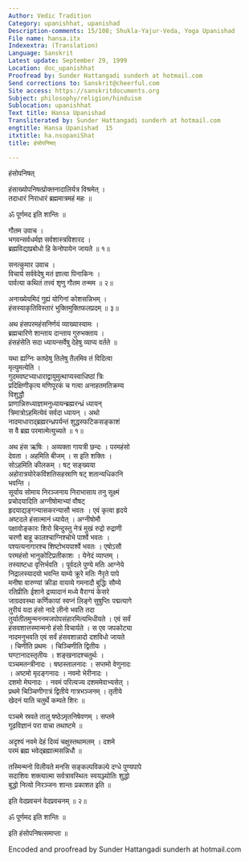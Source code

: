 ```yaml
---
Author: Vedic Tradition
Category: upanishhat, upanishad
Description-comments: 15/108; Shukla-Yajur-Veda, Yoga Upanishad
File name: hansa.itx
Indexextra: (Translation)
Language: Sanskrit
Latest update: September 29, 1999
Location: doc_upanishhat
Proofread by: Sunder Hattangadi sunderh at hotmail.com
Send corrections to: Sanskrit@cheerful.com
Site access: https://sanskritdocuments.org
Subject: philosophy/religion/hinduism
Sublocation: upanishhat
Text title: Hansa Upanishad
Transliterated by: Sunder Hattangadi sunderh at hotmail.com
engtitle: Hansa Upanishad  15
itxtitle: ha.nsopaniShat
title: हंसोपनिषत्

---
```

  
 हंसोपनिषत्   
  
हंसाख्योपनिषत्प्रोक्तनादालिर्यत्र विश्रमेत् ।  
तदाधारं निराधारं ब्रह्ममात्रमहं महः ॥  
  
ॐ पूर्णमद इति शान्तिः ॥  
  
गौतम उवाच ।  
भगवन्सर्वधर्मज्ञ सर्वशास्त्रविशारद ।  
ब्रह्मविद्याप्रबोधो हि केनोपायेन जायते ॥ १॥  
  
सनत्कुमार उवाच ।  
विचार्य सर्ववेदेषु मतं ज्ञात्वा पिनाकिनः ।  
पार्वत्या कथितं तत्त्वं शृणु गौतम तन्मम ॥ २॥  
  
अनाख्येयमिदं गुह्यं योगिनां कोशसन्निभम् ।  
हंसस्याकृतिविस्तारं भुक्तिमुक्तिफलप्रदम् ॥ ३॥  
  
अथ हंसपरमहंसनिर्णयं व्याख्यास्यामः ।  
ब्रह्मचारिणे शान्ताय दान्ताय गुरुभक्ताय ।  
हंसहंसेति सदा ध्यायन्सर्वेषु देहेषु व्याप्य वर्तते ॥  
  
यथा ह्यग्निः काष्ठेषु तिलेषु तैलमिव तं विदित्वा  
मृत्युमत्येति ।  
गुदमवष्टभ्याधाराद्वायुमुत्थाप्यस्वाधिष्ठां त्रिः  
प्रदिक्षिणीकृत्य मणिपूरकं च गत्वा अनाहतमतिक्रम्य  
विशुद्धौ  
प्राणान्निरुध्याज्ञामनुध्यायन्ब्रह्मरन्ध्रं ध्यायन्  
त्रिमात्रोऽहमित्येवं सर्वदा ध्यायन् । अथो  
नादमाधाराद्ब्रह्मरन्ध्रपर्यन्तं शुद्धस्फटिकसङ्काशं  
स वै ब्रह्म परमात्मेत्युच्यते ॥ १॥  
  
अथ हंस ऋषिः । अव्यक्ता गायत्री छन्दः । परमहंसो  
देवता । अहमिति बीजम् । स इति शक्तिः ।  
सोऽहमिति कीलकम् । षट् सङ्ख्यया  
अहोरात्रयोरेकविंशतिसहस्राणि षट् शतान्यधिकानि  
भवन्ति ।  
सूर्याय सोमाय निरञ्जनाय निराभासाय तनु सूक्ष्मं  
प्रचोदयादिति अग्नीषोमाभ्यां वौषट्  
हृदयाद्यङ्गन्यासकरन्यासौ भवतः । एवं कृत्वा हृदये  
अष्टदले हंसात्मानं ध्यायेत् । अग्नीषोमौ  
पक्षावोङ्कारः शिरो बिन्दुस्तु नेत्रं मुखं रुद्रो रुद्राणी  
चरणौ बाहू कालश्चाग्निश्चोभे पार्श्वे भवतः ।  
पश्यत्यनागारश्च शिष्टोभयपार्श्वे भवतः । एषोऽसौ  
परमहंसो भानुकोटिप्रतीकाशः । येनेदं व्याप्तम् ।  
तस्याष्टधा वृत्तिर्भवति । पूर्वदले पुण्ये मतिः आग्नेये  
निद्रालस्यादयो भवन्ति याम्ये क्रूरे मतिः नैरृते पापे  
मनीषा वारुण्यां क्रीडा वायव्ये गमनादौ बुद्धिः सौम्ये  
रतिप्रीतिः ईशाने द्रव्यादानं मध्ये वैराग्यं केसरे  
जाग्रदवस्था कर्णिकायां स्वप्नं लिङ्गे सुषुप्तिः पद्मत्यागे  
तुरीयं यदा हंसो नादे लीनो भवति तदा  
तुर्यातीतमुन्मननमजपोपसंहारमित्यभिधीयते । एवं सर्वं  
हंसवशात्तस्मान्मनो हंसो विचार्यते । स एव जपकोट्या  
नादमनुभवति एवं सर्वं हंसवशान्नादो दशविधो जायते  
। चिणीति प्रथमः । चिञ्चिणीति द्वितीयः ।  
घण्टानादस्तृतीयः । शङ्खनादश्चतुर्थः ।  
पञ्चमतन्त्रीनादः । षष्ठस्तालनादः । सप्तमो वेणुनादः  
। अष्टमो मृदङ्गनादः । नवमो भेरीनादः ।  
दशमो मेघनादः । नवमं परित्यज्य दशममेवाभ्यसेत् ।  
प्रथमे चिञ्चिणीगात्रं द्वितीये गात्रभञ्जनम् । तृतीये  
खेदनं याति चतुर्थे कम्पते शिरः ॥  
  
पञ्चमे स्रवते तालु षष्ठेऽमृतनिषेवणम् । सप्तमे  
गूढविज्ञानं परा वाचा तथाष्टमे ॥  
  
अदृश्यं नवमे देहं दिव्यं चक्षुस्तथामलम् । दशमे  
परमं ब्रह्म भवेद्ब्रह्मात्मसन्निधौ ॥  
  
तस्मिन्मनो विलीयते मनसि सङ्कल्पविकल्पे दग्धे पुण्यपापे  
सदाशिवः शक्त्यात्मा सर्वत्रावस्थितः स्वयञ्ज्योतिः शुद्धो  
बुद्धो नित्यो निरञ्जनः शान्तः प्रकाशत इति ॥  
  
इति वेदप्रवचनं वेदप्रवचनम् ॥ २॥  
  
ॐ पूर्णमद इति शान्तिः ॥  
  
इति हंसोपनिषत्समाप्ता ॥  
  
  
  
Encoded and proofread by Sunder Hattangadi sunderh at hotmail.com  
  

